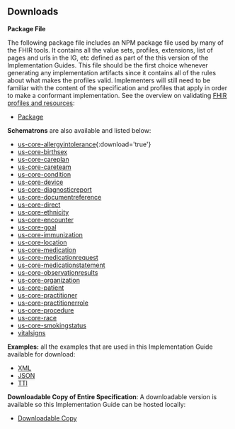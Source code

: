 ## Downloads

**Package File**

The following package file includes an NPM package file used by many of the FHIR
tools.  It contains all the value sets, profiles, extensions, list of pages and
urls in the IG, etc defined as part of the this version of the Implementation
Guides. This file should be the first choice whenever generating any
implementation artifacts since it contains all of the rules about what makes the
profiles valid. Implementers will still need to be familiar with the content of
the specification and profiles that apply in order to make a conformant
implementation. See the overview on validating [FHIR profiles and
resources]({{site.data.fhir.path}}validation.html):

- [Package](package.tgz)



**Schematrons** are also available and listed below:

- [us-core-allergyintolerance](us-core-allergyintolerance.sch){:download='true'}
- [us-core-birthsex](us-core-birthsex.sch)
- [us-core-careplan](us-core-careplan.sch)
- [us-core-careteam](us-core-careteam.sch)
- [us-core-condition](us-core-condition.sch)
- [us-core-device](us-core-device.sch)
- [us-core-diagnosticreport](us-core-diagnosticreport.sch)
- [us-core-documentreference](us-core-documentreference.sch)
- [us-core-direct](us-core-direct.sch)
- [us-core-ethnicity](us-core-ethnicity.sch)
- [us-core-encounter](us-core-encounter.sch)
- [us-core-goal](us-core-goal.sch)
- [us-core-immunization](us-core-immunization.sch)
- [us-core-location](us-core-location.sch)
- [us-core-medication](us-core-medication.sch)
- [us-core-medicationrequest](us-core-medicationrequest.sch)
- [us-core-medicationstatement](us-core-medicationstatement.sch)
- [us-core-observationresults](us-core-observationresults.sch)
- [us-core-organization](us-core-organization.sch)
- [us-core-patient](us-core-patient.sch)
- [us-core-practitioner](us-core-practitioner.sch)
- [us-core-practitionerrole](us-core-practitionerrole.sch)
- [us-core-procedure](us-core-procedure.sch)
- [us-core-race](us-core-race.sch)
- [us-core-smokingstatus](us-core-smokingstatus.sch)
- [vitalsigns]({{site.data.fhir.path}}vitalsigns.sch)


**Examples:** all the examples that are used in this Implementation Guide available for download:

- [XML](examples.xml.zip)
- [JSON](examples.json.zip)
- [TTl](examples.ttl.zip)

**Downloadable Copy of Entire Specification**: A downloadable version is available so this Implementation Guide can be hosted
locally:

- [Downloadable Copy](full-ig.zip)

